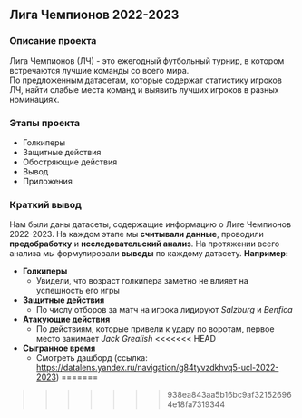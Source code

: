 ## Лига Чемпионов 2022-2023
### Описание проекта
Лига Чемпионов (ЛЧ) - это ежегодный футбольный турнир, в котором встречаются лучшие команды со всего мира.<br>
По предложенным датасетам, которые содержат статистику игроков ЛЧ, найти слабые места команд и выявить лучших игроков в разных номинациях.<br>
### Этапы проекта
- Голкиперы
- Защитные действия
- Обостряющие действия
- Вывод
- Приложения
### Краткий вывод
Нам были даны датасеты, содержащие информацию о Лиге Чемпионов 2022-2023. На каждом этапе мы **считывали данные**, проводили **предобработку** и **исследовательский анализ**. На протяжении всего анализа мы формулировали **выводы** по каждому датасету. **Например:**
- **Голкиперы**
    - Увидели, что возраст голкипера заметно не влияет на успешность его игры
- **Защитные действия**
    - По числу отборов за матч на игрока лидируют *Salzburg* и *Benfica*
- **Атакующие действия**
    - По действиям, которые привели к удару по воротам, первое место занимает *Jack Grealish*
<<<<<<< HEAD
- **Сыгранное время**
    - Смотреть дашборд (ссылка: https://datalens.yandex.ru/navigation/g84tyvzdkhvq5-ucl-2022-2023)
=======
>>>>>>> 938ea843aa5b16bc9af321526964e18fa7319344
